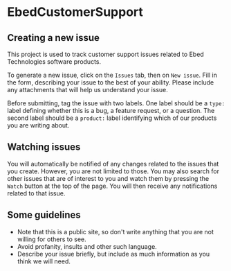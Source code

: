 # EbedCustomerSupport

## Creating a new issue

This project is used to track customer support issues related to Ebed Technologies software products.

To generate a new issue, click on the `Issues` tab, then on `New issue`. Fill in the form, describing your issue
to the best of your ability. Please include any attachments that will help us understand your issue. 

Before submitting, tag the issue with two labels. One label should be a `type:` label defining whether this is
a bug, a feature request, or a question. The second label should be a `product:` label identifying which of
our products you are writing about.

## Watching issues

You will automatically be notified of any changes related to the issues that you create. However, you are
not limited to those. You may also search for other issues that are of interest to you and watch them
by pressing the `Watch` button at the top of the page. You will then receive any notifications related
to that issue.

## Some guidelines

* Note that this is a public site, so don't write anything that you are not willing for others to see.
* Avoid profanity, insults and other such language.
* Describe your issue briefly, but include as much information as you think we will need.


